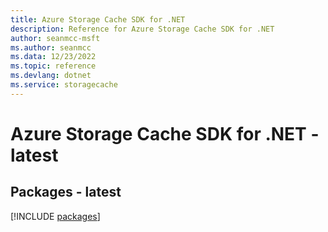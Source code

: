 ```yaml
---
title: Azure Storage Cache SDK for .NET
description: Reference for Azure Storage Cache SDK for .NET
author: seanmcc-msft
ms.author: seanmcc
ms.data: 12/23/2022
ms.topic: reference
ms.devlang: dotnet
ms.service: storagecache
---
```

# Azure Storage Cache SDK for .NET - latest
## Packages - latest
[!INCLUDE [packages](storage-cache-index.md)]